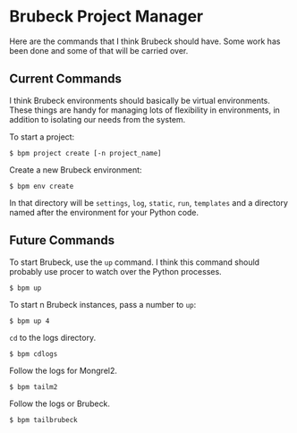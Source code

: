 # Brubeck Project Manager

Here are the commands that I think Brubeck should have. Some work has been done
and some of that will be carried over.


## Current Commands

I think Brubeck environments should basically be virtual environments. These
things are handy for managing lots of flexibility in environments, in addition
to isolating our needs from the system.

To start a project: 

    $ bpm project create [-n project_name]

Create a new Brubeck environment:

    $ bpm env create 
    
In that directory will be `settings`, `log`, `static`, `run`, `templates` and a
directory named after the environment for your Python code.


## Future Commands

To start Brubeck, use the `up` command. I think this command should probably use
procer to watch over the Python processes.

    $ bpm up
    
To start n Brubeck instances, pass a number to `up`:

    $ bpm up 4

`cd` to the logs directory.

    $ bpm cdlogs

Follow the logs for Mongrel2.

    $ bpm tailm2

Follow the logs or Brubeck.

    $ bpm tailbrubeck

